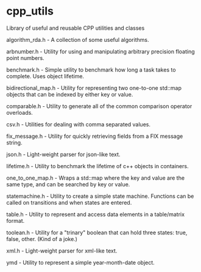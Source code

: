 # cpp_utils
Library of useful and reusable CPP utilities and classes

algorithm_rda.h - A collection of some useful algorithms.

arbnumber.h - Utility for using and manipulating arbitrary precision floating point numbers.

benchmark.h - Simple utility to benchmark how long a task takes to complete. Uses object lifetime.

bidirectional_map.h - Utility for representing two one-to-one std::map objects that can be indexed by either key or value.

comparable.h - Utility to generate all of the common comparison operator overloads.

csv.h - Utilities for dealing with comma separated values.

fix_message.h - Utility for quickly retrieving fields from a FIX message string.

json.h - Light-weight parser for json-like text.

lifetime.h - Utility to benchmark the lifetime of c++ objects in containers.

one_to_one_map.h - Wraps a std::map where the key and value are the same type, and can be searched by key or value.

statemachine.h - Utility to create a simple state machine. Functions can be called on transitions and when states are entered.

table.h - Utility to represent and access data elements in a table/matrix format.

toolean.h - Utility for a "trinary" boolean that can hold three states: true, false, other.  (Kind of a joke.)

xml.h - Light-weight parser for xml-like text.

ymd - Utility to represent a simple year-month-date object.

